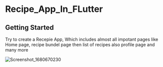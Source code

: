 # Recipe_App_In_FLutter


## Getting Started

Try to create a Recepie App, Which includes almost all impotant pages like Home page, recipe bundel page then list of recipes also profile page and many more

![Screenshot_1680670230](https://user-images.githubusercontent.com/104968699/230046892-c354b2d7-bfca-43be-a645-cb17277a72cd.png)

